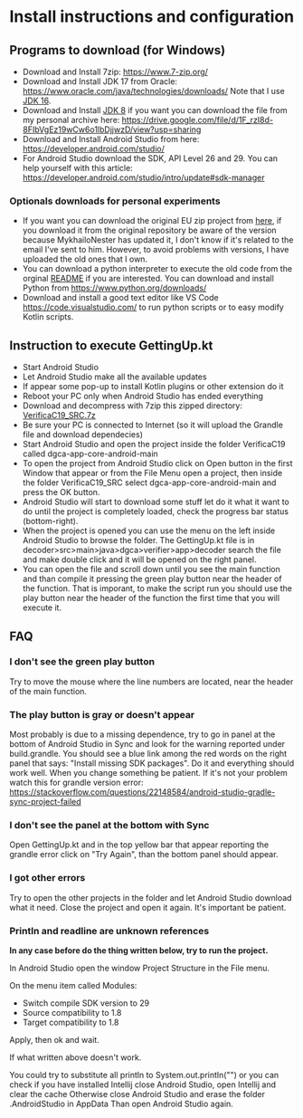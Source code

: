 # Install instructions and configuration

## Programs to download (for Windows)
* Download and Install 7zip: https://www.7-zip.org/
* Download and Install JDK 17 from Oracle: https://www.oracle.com/java/technologies/downloads/ Note that I use [JDK 16](https://drive.google.com/file/d/1V_H7V7W8oyzmuHQ3I7pBaFf1ZvHKufkZ/view?usp=sharing).
* Download and Install [JDK 8](https://www.oracle.com/java/technologies/javase/javase-jdk8-downloads.html#license-lightbox) if you want you can download the file from my personal archive here: https://drive.google.com/file/d/1F_rzI8d-8FIbVgEz19wCw6o1lbDjjwzD/view?usp=sharing
* Download and Install Android Studio from here: https://developer.android.com/studio/
* For Android Studio download the SDK, API Level 26 and 29. You can help yourself with this article: https://developer.android.com/studio/intro/update#sdk-manager 

### Optionals downloads for personal experiments
* If you want you can download the original EU zip project from [here](https://github.com/jojo2234/GreenPassHack/blob/main/dgca-app-core-android-main.zip), if you download it from the original repository be aware of the version because MykhailoNester has updated it, I don't know if it's related to the email I've sent to him. However, to avoid problems with versions, I have uploaded the old ones that I own.
* You can download a python interpreter to execute the old code from the orginal [README](https://github.com/jojo2234/GreenPass-Experiments/blob/main/README_BKP.md) if you are interested. You can download and install Python from https://www.python.org/downloads/
* Download and install a good text editor like VS Code https://code.visualstudio.com/ to run python scripts or to easy modify Kotlin scripts.

## Instruction to execute GettingUp.kt

* Start Android Studio
* Let Android Studio make all the available updates
* If appear some pop-up to install Kotlin plugins or other extension do it
* Reboot your PC only when Android Studio has ended everything
* Download and decompress with 7zip this zipped directory: [VerificaC19_SRC.7z](https://github.com/jojo2234/GreenPass-Experiments/blob/main/VerificaC19_SRC.7z)
* Be sure your PC is connected to Internet (so it will upload the Grandle file and download dependecies)
* Start Android Studio and open the project inside the folder VerificaC19 called dgca-app-core-android-main
* To open the project from Android Studio click on Open button in the first Window that appear or from the File Menu open a project, then inside the folder VerificaC19_SRC select dgca-app-core-android-main and press the OK button.
* Android Studio will start to download some stuff let do it what it want to do until the project is completely loaded, check the progress bar status (bottom-right).
* When the project is opened you can use the menu on the left inside Android Studio to browse the folder. The GettingUp.kt file is in decoder>src>main>java>dgca>verifier>app>decoder search the file and make double click and it will be opened on the right panel.
* You can open the file and scroll down until you see the main function and than compile it pressing the green play button near the header of the function. That is imporant, to make the script run you should use the play button near the header of the function the first time that you will execute it.

## FAQ

### I don't see the green play button

Try to move the mouse where the line numbers are located, near the header of the main function.

### The play button is gray or doesn't appear

Most probably is due to a missing dependence, try to go in panel at the bottom of Android Studio in Sync and look for the warning reported under build.grandle.
You should see a blue link among the red words on the right panel that says: "Install missing SDK packages". Do it and everything should work well. When you change something be patient.
If it's not your problem watch this for grandle version error: https://stackoverflow.com/questions/22148584/android-studio-gradle-sync-project-failed

### I don't see the panel at the bottom with Sync
Open GettingUp.kt and in the top yellow bar that appear reporting the grandle error click on "Try Again", than the bottom panel should appear.

### I got other errors
Try to open the other projects in the folder and let Android Studio download what it need.
Close the project and open it again.
It's important be patient.

### Println and readline are unknown references

<b>In any case before do the thing written below, try to run the project.</b>

In Android Studio open the window Project Structure in the File menu.

On the menu item called Modules:
* Switch compile SDK version to 29
* Source compatibility to 1.8
* Target compatibility to 1.8

Apply, then ok and wait.

If what written above doesn't work.

You could try to substitute all println to System.out.println("")
or you can check if you have installed Intellij close Android Studio, open Intellij and clear the cache
Otherwise close Android Studio and erase the folder .AndroidStudio in AppData
Than open Android Studio again.
